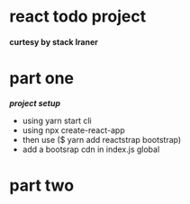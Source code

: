 # react todo project 
#### curtesy by stack lraner

# part one
***project setup***
- using yarn start cli
- using npx create-react-app 
- then use ($ yarn add reactstrap bootstrap) 
- add a bootsrap cdn in index.js global

# part two

